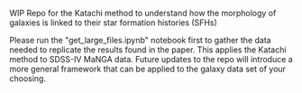 WIP Repo for the Katachi method to understand how the morphology of galaxies is linked to their star formation histories (SFHs)

Please run the "get_large_files.ipynb" notebook first to gather the data needed to replicate the results found in the paper. This applies the Katachi method to SDSS-IV MaNGA data. Future updates to the repo will introduce a more general framework that can be applied to the galaxy data set of your choosing.  
